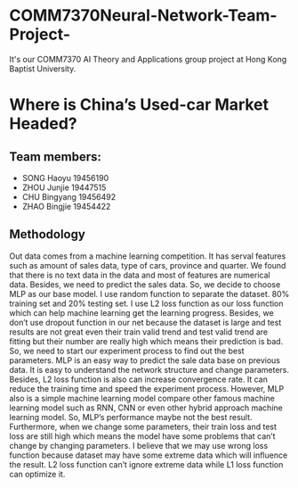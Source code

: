 # COMM7370Neural-Network-Team-Project-

It's our COMM7370 AI Theory and Applications group project at Hong Kong Baptist University.

# Where is China’s Used-car Market Headed?

## Team members:
- SONG Haoyu 19456190
- ZHOU Junjie  19447515
- CHU Bingyang 19456492
- ZHAO Bingjie 19454422
## Methodology
Out data comes from a machine learning competition. It has serval features such as amount of sales data, type of cars, province and quarter. We found that there is no text data in the data and most of features are numerical data. Besides, we need to predict the sales data. So, we decide to choose MLP as our base model. I use random function to separate the dataset. 80% training set and 20% testing set. I use L2 loss function as our loss function which can help machine learning get the learning progress. Besides, we don’t use dropout function in our net because the dataset is large and test results are not great even their train valid trend and test valid trend are fitting but their number are really high which means their prediction is bad. So, we need to start our experiment process to find out the best parameters.
MLP is an easy way to predict the sale data base on previous data. It is easy to understand the network structure and change parameters. Besides, L2 loss function is also can increase convergence rate. It can reduce the training time and speed the experiment process. However, MLP also is a simple machine learning model compare other famous machine learning model such as RNN, CNN or even other hybrid approach machine learning model. So, MLP’s performance maybe not the best result. Furthermore, when we change some parameters, their train loss and test loss are still high which means the model have some problems that can’t change by changing parameters. I believe that we may use wrong loss function because dataset may have some extreme data which will influence the result. L2 loss function can’t ignore extreme data while L1 loss function can optimize it. 
